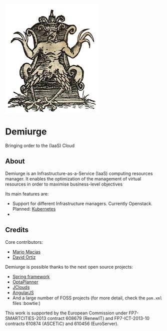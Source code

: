 ![Demiurge image](demiurge.png)

# Demiurge

Bringing order to the (IaaS) Cloud

## About

Demiurge is an Infrastructure-as-a-Service (IaaS) computing resources manager. It enables the optimization of the
management of virtual resources in order to maximise business-level objectives


Its main features are:

* Support for different Infrastructure managers. Currently Openstack. Planned: [Kubernetes](http://kubernetes.io/)
* 



## Credits

Core contributors:

* [Mario Macias](http://github.com/mariomac)
* [David Ortiz](http://github.com/davidor)

Demiurge is possible thanks to the next open source projects:

* [Spring framework](https://github.com/spring-projects/spring-framework)
* [OptaPlanner](https://github.com/droolsjbpm/optaplanner)
* [JClouds](https://github.com/jclouds/jclouds)
* [AngularJS](https://github.com/angular/angular)
* And a large number of FOSS projects (for more detail, check the `pom.xml` files :bowtie:)



This work is supported by the European Commission under FP7-SMARTCITIES-2013 contract 608679 (RenewIT)
and FP7-ICT-2013-10 contracts 610874 (ASCETiC) and 610456 (EuroServer).



